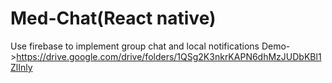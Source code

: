 # Med-Chat(React native)
Use firebase to implement group chat and local notifications
Demo->https://drive.google.com/drive/folders/1QSg2K3nkrKAPN6dhMzJUDbKBl1ZlInly
